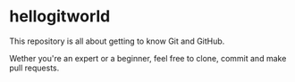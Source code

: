 hellogitworld
=============

This repository is all about getting to know
Git and GitHub.

Wether you're an expert or a beginner, feel
free to clone, commit and make pull requests.
